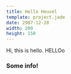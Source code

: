 ```yaml
---
title: Hello Heuvel
template: project.jade
date: 2987-12-28
width: 200
height: 150
---
```

Hi, this is hello. HELLOo

### Some info!
